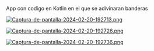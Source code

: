 App con codigo en Kotlin en el que se adivinaran banderas 

[![Captura-de-pantalla-2024-02-20-192713.png](https://i.postimg.cc/HkfWJDF8/Captura-de-pantalla-2024-02-20-192713.png)](https://postimg.cc/w1QYPPq9)

[![Captura-de-pantalla-2024-02-20-192726.png](https://i.postimg.cc/g08z8tPS/Captura-de-pantalla-2024-02-20-192726.png)](https://postimg.cc/bGYfjTrk)

[![Captura-de-pantalla-2024-02-20-192736.png](https://i.postimg.cc/k4CncNJn/Captura-de-pantalla-2024-02-20-192736.png)](https://postimg.cc/sBndfhG8)
